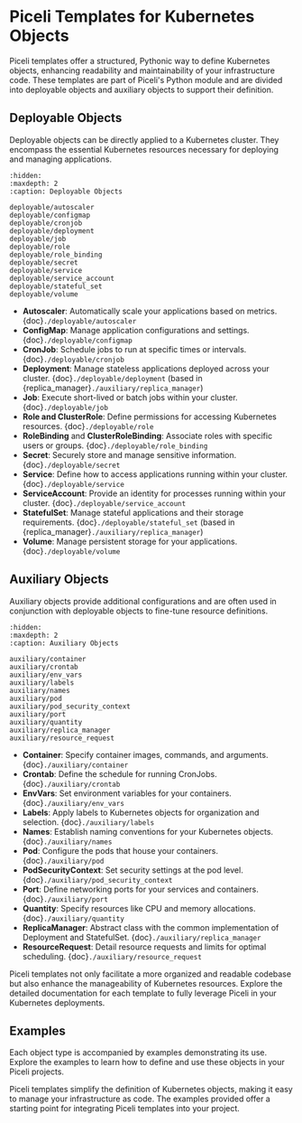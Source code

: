 # Piceli Templates for Kubernetes Objects

Piceli templates offer a structured, Pythonic way to define Kubernetes objects, enhancing readability and maintainability of your infrastructure code. These templates are part of Piceli's Python module and are divided into deployable objects and auxiliary objects to support their definition.

## Deployable Objects

Deployable objects can be directly applied to a Kubernetes cluster. They encompass the essential Kubernetes resources necessary for deploying and managing applications.

```{toctree}
:hidden:
:maxdepth: 2
:caption: Deployable Objects

deployable/autoscaler
deployable/configmap
deployable/cronjob
deployable/deployment
deployable/job
deployable/role
deployable/role_binding
deployable/secret
deployable/service
deployable/service_account
deployable/stateful_set
deployable/volume
```

- **Autoscaler**: Automatically scale your applications based on metrics. {doc}`./deployable/autoscaler`
- **ConfigMap**: Manage application configurations and settings. {doc}`./deployable/configmap`
- **CronJob**: Schedule jobs to run at specific times or intervals. {doc}`./deployable/cronjob`
- **Deployment**: Manage stateless applications deployed across your cluster. {doc}`./deployable/deployment` (based in {replica_manager}`./auxiliary/replica_manager`)
- **Job**: Execute short-lived or batch jobs within your cluster. {doc}`./deployable/job`
- **Role and ClusterRole**: Define permissions for accessing Kubernetes resources. {doc}`./deployable/role`
- **RoleBinding** and **ClusterRoleBinding**: Associate roles with specific users or groups. {doc}`./deployable/role_binding`
- **Secret**: Securely store and manage sensitive information. {doc}`./deployable/secret`
- **Service**: Define how to access applications running within your cluster. {doc}`./deployable/service`
- **ServiceAccount**: Provide an identity for processes running within your cluster. {doc}`./deployable/service_account`
- **StatefulSet**: Manage stateful applications and their storage requirements. {doc}`./deployable/stateful_set` (based in {replica_manager}`./auxiliary/replica_manager`)
- **Volume**: Manage persistent storage for your applications. {doc}`./deployable/volume`

## Auxiliary Objects

Auxiliary objects provide additional configurations and are often used in conjunction with deployable objects to fine-tune resource definitions.

```{toctree}
:hidden:
:maxdepth: 2
:caption: Auxiliary Objects

auxiliary/container
auxiliary/crontab
auxiliary/env_vars
auxiliary/labels
auxiliary/names
auxiliary/pod
auxiliary/pod_security_context
auxiliary/port
auxiliary/quantity
auxiliary/replica_manager
auxiliary/resource_request
```

- **Container**: Specify container images, commands, and arguments. {doc}`./auxiliary/container`
- **Crontab**: Define the schedule for running CronJobs. {doc}`./auxiliary/crontab`
- **EnvVars**: Set environment variables for your containers. {doc}`./auxiliary/env_vars`
- **Labels**: Apply labels to Kubernetes objects for organization and selection. {doc}`./auxiliary/labels`
- **Names**: Establish naming conventions for your Kubernetes objects. {doc}`./auxiliary/names`
- **Pod**: Configure the pods that house your containers. {doc}`./auxiliary/pod`
- **PodSecurityContext**: Set security settings at the pod level. {doc}`./auxiliary/pod_security_context`
- **Port**: Define networking ports for your services and containers. {doc}`./auxiliary/port`
- **Quantity**: Specify resources like CPU and memory allocations. {doc}`./auxiliary/quantity`
- **ReplicaManager**: Abstract class with the common implementation of Deployment and StatefulSet. {doc}`./auxiliary/replica_manager`
- **ResourceRequest**: Detail resource requests and limits for optimal scheduling. {doc}`./auxiliary/resource_request`

Piceli templates not only facilitate a more organized and readable codebase but also enhance the manageability of Kubernetes resources. Explore the detailed documentation for each template to fully leverage Piceli in your Kubernetes deployments.

## Examples

Each object type is accompanied by examples demonstrating its use. Explore the examples to learn how to define and use these objects in your Piceli projects.

Piceli templates simplify the definition of Kubernetes objects, making it easy to manage your infrastructure as code. The examples provided offer a starting point for integrating Piceli templates into your project.
